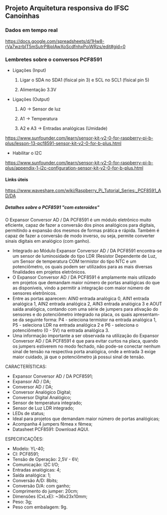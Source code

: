 ## Projeto Arquitetura responsiva do IFSC Canoinhas

### Dados em tempo real

https://docs.google.com/spreadsheets/d/1Hw8-rVa7wzrbIT5mSutrP8jpIAwXoScdfnhxPoiWRzs/edit#gid=0


### Lembretes sobre o conversos PCF8591

- Ligações (Input)

	1) Ligar o SDA no SDA1 (fisical pin 3) e SCL no SCL1 (fisical pin 5)

	2) Alimentação 3.3V

- Ligações (Output)

	1) A0 -> Sensor de luz

	2) A1 -> Temperatura
	
	3) A2 e A3 -> Entradas analógicas (Umidade)


https://www.sunfounder.com/learn/sensor-kit-v2-0-for-raspberry-pi-b-plus/lesson-13-pcf8591-sensor-kit-v2-0-for-b-plus.html


- Habilitar o I2C

https://www.sunfounder.com/learn/sensor-kit-v2-0-for-raspberry-pi-b-plus/appendix-1-i2c-configuration-sensor-kit-v2-0-for-b-plus.html


#### Links úteis

https://www.waveshare.com/wiki/Raspberry_Pi_Tutorial_Series:_PCF8591_AD/DA

##### Detalhes sobre o PCF8591 "com esteroides"

O Expansor Conversor AD / DA PCF8591 é um módulo eletrônico muito eficiente, capaz de fazer a conversão dos pinos analógicos para digitais, permitindo a expansão dos mesmos de formas prática e rápida. Também é capaz de fazer a conversão de modo inverso, ou seja, permite converter sinais digitais em analógico (com ganho).
- Integrado ao Módulo Expansor Conversor AD / DA PCF8591 encontra-se um sensor de luminosidade do tipo LDR (Resistor Dependente de Luz, um Sensor de temperatura COM termistor do tipo NTC e um potenciômetro, os quais podem ser utilizados para as mais diversas finalidades em projetos eletrônicos.
- O Expansor Conversor AD / DA PCF8591 é amplamente mais utilizado em projetos que demandam maior número de portas analógicas do que as disponíveis, vindo a permitir a integração com maior número de sensores eletrônicos.
- Entre as portas aparecem: AIN0 entrada analógica 0, AIN1 entrada analógica 1, AIN2 entrada analógica 2, AIN3 entrada analógica 3 e AOUT saída analógica, contando com uma série de jumpers para ativação do sensores e do potenciômetro integrado na placa, os quais apresentam-se da seguinte forma: P4 - seleciona termistor na entrada analógica 1, P5 - seleciona LDR na entrada analógica 2 e P6 - seleciona o potenciômetro (0 - 5V) na entrada analógica 3.
- Uma informação importante a ser observada na utilização do Expansor Conversor AD / DA PCF8591 é que para evitar curtos na placa, quando os jumpers estiverem no modo fechado, não pode-se conectar nenhum sinal de tensão na respectiva porta analógica, onde a entrada 3 exige maior cuidado, já que o potenciômetro já possui sinal de tensão.
 

CARACTERÍSTICAS:
- Expansor Conversor AD / DA PCF8591;
- Expansor AD / DA;
- Conversor AD / DA;
- Conversor Analógico Digital;
- Conversor Digital Analógico;
- Sensor de temperatura integrado;
- Sensor de Luz LDR integrado;
- LEDs de status;
- Ideal para projetos que demandam maior número de portas analógicas;
- Acompanha 4 jumpers fêmea x fêmea;
- Datasheet PCF8591: Download AQUI.

ESPECIFICAÇÕES:
- Modelo: YL-40;
- CI: PCF8591;
- Tensão de Operação: 2,5V - 6V;
- Comunicação: I2C I/O;
- Entradas analógicas: 4;
- Saída analógica: 1;
- Conversão A/D: 8bits;
- Conversão D/A: com ganho;
- Comprimento do jumper: 20cm;
- Dimensões (CxLxE): ~36x23x10mm;
- Peso: 3g;
- Peso com embalagem: 9g.

